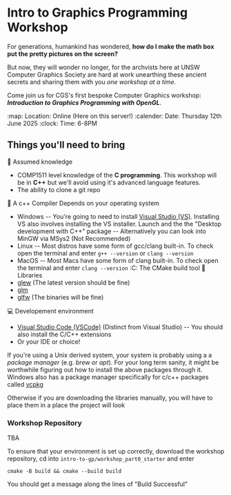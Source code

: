 # Intro to Graphics Programming Workshop
For generations, humankind has wondered, **how do I make the math box put the pretty pictures on the screen?**

But now, they will wonder no longer, for the archvists here at UNSW Computer Graphics Society are hard at work unearthing these ancient secrets and sharing them with you *one workshop at a time.*

Come join us for CGS's first bespoke Computer Graphics workshop: ***Introduction to Graphics Programming with OpenGL***.

:map: Location: Online (Here on this server!)
:calender: Date: Thursday 12th June 2025
:clock: Time: 6-8PM

## Things you'll need to bring

:book: Assumed knowledge
- COMP1511 level knowledge of the **C programming**. This workshop will be in **C++** but we'll avoid using it's advanced language features.
- The ability to clone a git repo

:robot: A c++ Compiler
Depends on your operating system
- Windows
-- You're going to need to install [Visual Studio (VS)](https://visualstudio.microsoft.com/downloads/). Installing VS also involves installing the VS installer. Launch and the the "Desktop development with C++" package
-- Alternatively you can look into MinGW via MSys2 (Not Recommended)
- Linux
-- Most distros have some form of gcc/clang built-in. To check open the terminal and enter `g++ --version` or `clang --version`
- MacOS
-- Most Macs have some form of clang built-in. To check open the terminal and enter `clang --version` 
:C: The CMake build tool
:book: Libraries
- [glew](https://glew.sourceforge.net/) (The latest version should be fine)
- [glm](https://github.com/g-truc/glm)
- [glfw](https://www.glfw.org/download) (The binaries will be fine)

:computer: Developement environment
- [Visual Studio Code (VSCode)](https://visualstudio.microsoft.com/downloads/) (Distinct from Visual Studio)
-- You should also install the C/C++ extensions
- Or your IDE or choice!

If you're using a Unix derived system, your system is probably using a a *package manager* (e.g. *brew* or *apt*). For your long term sanity, it might be worthwhile figuring out how to install the above packages through it. 
Windows also has a package manager specifically for c/c++ packages called [vcpkg](https://github.com/microsoft/vcpkg)

Otherwise if you are downloading the libraries manually, you will have to place them in a place the project will look

### Workshop Repository
TBA

To ensure that your environment is set up correctly, download the workshop repository, cd into `intro-to-gp/workshop_part0_starter` and enter
```
cmake -B build && cmake --build build
```

You should get a message along the lines of "Build Successful"
